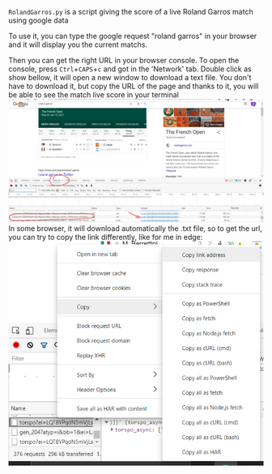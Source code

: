 `RolandGarros.py` is a script giving the score of a live Roland Garros match using google data

To use it, you can type the google request "roland garros" in your browser and it will display you the current matchs.

Then you can get the right URL in your browser console. To open the console, press `Ctrl`+`CAPS`+`c` and got in the 'Network' tab.
Double click as show bellow, it will open a new window to download a text file. You don't have to download it, but copy the URL of the page and thanks to it, you will be able to see the match live score in your terminal
![How to get the link](getLink.png) 
In some browser, it will download automatically the .txt file, so to get the url, you can try to copy the link differently, like for me in edge:
![How to get the link with edge](Edge.png) 
